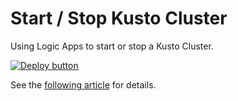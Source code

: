 # Start / Stop Kusto Cluster

Using Logic Apps to start or stop a Kusto Cluster.

[![Deploy button](http://azuredeploy.net/deploybutton.png)](https://portal.azure.com/#create/Microsoft.Template/uri/https%3A%2F%2Fraw.githubusercontent.com%2Fvplauzon%2Fdata-explorer%2Fmaster%2Fstart-stop-cluster%2Fdeploy.json)

See the [following article](https://vincentlauzon.com/2020/04/22/starting-stopping-kusto-cluster-with-logic-app) for details.